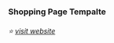 ### Shopping Page Tempalte
###### :star: [visit website](https://sina-yeganeh.github.io/shopping-page-template/)
